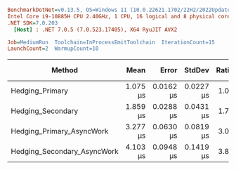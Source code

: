 ``` ini

BenchmarkDotNet=v0.13.5, OS=Windows 11 (10.0.22621.1702/22H2/2022Update/SunValley2)
Intel Core i9-10885H CPU 2.40GHz, 1 CPU, 16 logical and 8 physical cores
.NET SDK=7.0.203
  [Host] : .NET 7.0.5 (7.0.523.17405), X64 RyuJIT AVX2

Job=MediumRun  Toolchain=InProcessEmitToolchain  IterationCount=15  
LaunchCount=2  WarmupCount=10  

```
|                      Method |     Mean |     Error |    StdDev | Ratio | RatioSD |   Gen0 | Allocated | Alloc Ratio |
|---------------------------- |---------:|----------:|----------:|------:|--------:|-------:|----------:|------------:|
|             Hedging_Primary | 1.075 μs | 0.0162 μs | 0.0227 μs |  1.00 |    0.00 | 0.0038 |      40 B |        1.00 |
|           Hedging_Secondary | 1.859 μs | 0.0288 μs | 0.0431 μs |  1.73 |    0.04 | 0.0267 |     224 B |        5.60 |
|   Hedging_Primary_AsyncWork | 3.277 μs | 0.0630 μs | 0.0819 μs |  3.05 |    0.10 | 0.1640 |    1373 B |       34.33 |
| Hedging_Secondary_AsyncWork | 4.103 μs | 0.0948 μs | 0.1419 μs |  3.80 |    0.15 | 0.1984 |    1669 B |       41.73 |
